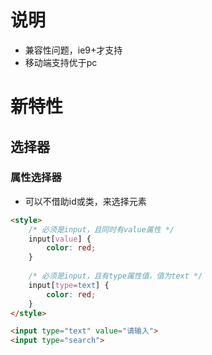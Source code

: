 # 说明

- 兼容性问题，ie9+才支持
- 移动端支持优于pc



# 新特性

## 选择器

### 属性选择器

- 可以不借助id或类，来选择元素

```html
<style>
    /* 必须是input，且同时有value属性 */
    input[value] {
        color: red;
    }
  
    /* 必须是input，且有type属性值，值为text */
    input[type=text] {
        color: red;
    }
</style>

<input type="text" value="请输入">
<input type="search">
```

